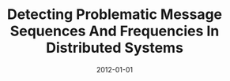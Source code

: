 ---
title: "Detecting Problematic Message Sequences And Frequencies In Distributed Systems"
date: 2012-01-01
venue: "Proceedings of the 27th Annual ACM SIGPLAN Conference on Object-Oriented Programming, Systems, Languages, and Applications, OOPSLA 2012, part of SPLASH 2012, Tucson, AZ, USA, October 21-25, 2012"
paperurl: https://doi.org/10.1145/2384616.2384683
authors: "Charles Lucas, Sebastian G Elbaum and David S Rosenblum"
awards: ""
---